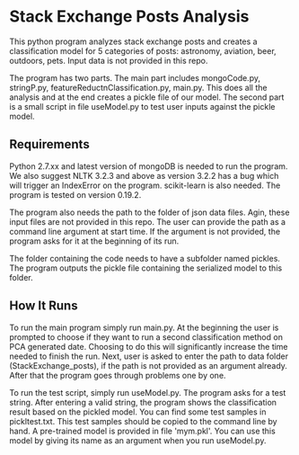 # Stack Exchange Posts Analysis 

This python program analyzes stack exchange posts and creates a classification model for 5 categories of posts: astronomy, aviation, beer, outdoors, pets. Input data is not provided in this repo. 

The program has two parts. The main part includes mongoCode.py, stringP.py, featureReductnClassification.py, main.py. This does all the analysis and at the end creates a pickle file of our model. The second part is a small script in file useModel.py to test user inputs against the pickle model.  
 
## Requirements

Python 2.7.xx and latest version of mongoDB is needed to run the program. We also suggest NLTK 3.2.3 and above as version 3.2.2 has a bug which will trigger an IndexError on the program. scikit-learn is also needed. The program is tested on version 0.19.2. 

The program also needs the path to the folder of json data files. Agin, these input files are not provided in this repo. The user can provide the path as a command line argument at start time. If the argument is not provided, the program asks for it at the beginning of its run. 

The folder containing the code needs to have a subfolder named pickles. The program outputs the pickle file containing the serialized model to this folder.

 
## How It Runs

To run the main program simply run main.py. At the beginning the user is prompted to choose if they want to run a second classification method on PCA generated date. Choosing to do this will significantly increase the time needed to finish the run. Next, user is asked to enter the path to data folder (StackExchange_posts), if the path is not provided as an argument already. After that the program goes through problems one by one.

To run the test script, simply run useModel.py. The program asks for a test string. After entering a valid string, the program shows the classification result based on the pickled model. You can find some test samples in pickltest.txt. This test samples should be copied to the command line by hand. A pre-trained model is provided in file
'mym.pkl'. You can use this model by giving its name as an argument when you run useModel.py.
